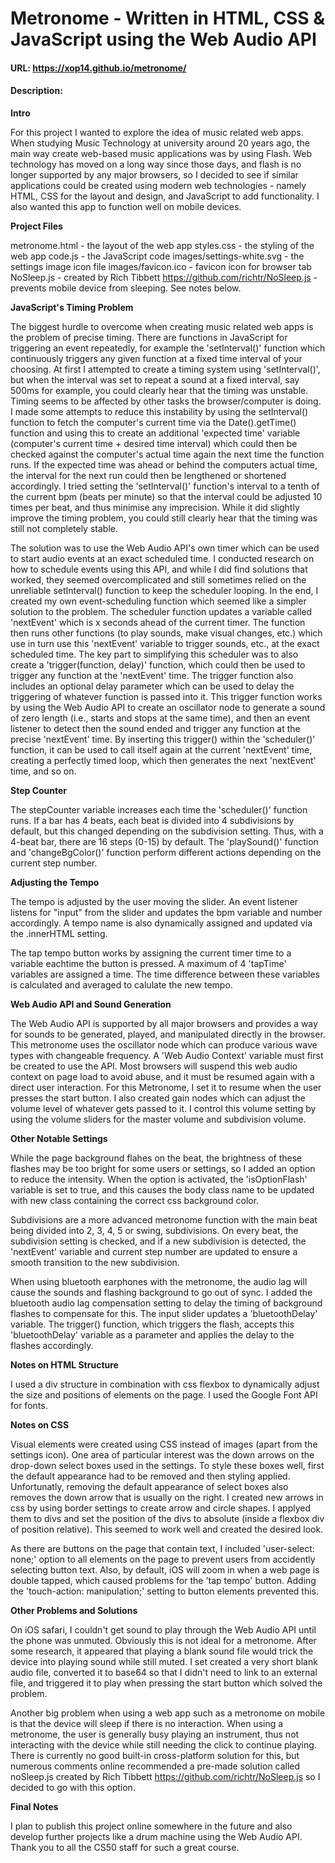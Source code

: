# Metronome - Written in HTML, CSS & JavaScript using the Web Audio API
#### URL:  https://xop14.github.io/metronome/
#### Description:

**Intro**

For this project I wanted to explore the idea of music related web apps. When studying Music Technology at university around 20 years ago, the main way create web-based music applications was by using Flash. Web technology has moved on a long way since those days, and flash is no longer supported by any major browsers, so I decided to see if similar applications could be created using modern web technologies - namely HTML, CSS for the layout and design, and JavaScript to add functionality. I also wanted this app to function well on mobile devices.

**Project Files**

metronome.html - the layout of the web app
styles.css - the styling of the web app
code.js - the JavaScript code
images/settings-white.svg - the settings image icon file
images/favicon.ico - favicon icon for browser tab
NoSleep.js - created by Rich Tibbett https://github.com/richtr/NoSleep.js - prevents mobile device from sleeping. See notes below.

**JavaScript's Timing Problem**

The biggest hurdle to overcome when creating music related web apps is the problem of precise timing. There are functions in JavaScript for triggering an event repeatedly, for example the 'setInterval()' function which continuously triggers any given function at a fixed time interval of your choosing. At first I attempted to create a timing system using 'setInterval()', but when the interval was set to repeat a sound at a fixed interval, say 500ms for example, you could clearly hear that the timing was unstable. Timing seems to be affected by other tasks the browser/computer is doing. I made some attempts to reduce this instability by using the setInterval() function to fetch the computer's current time via the Date().getTime() function and using this to create an additional 'expected time' variable (computer's current time + desired time interval) which could then be checked against the computer's actual time again the next time the function runs. If the expected time was ahead or behind the computers actual time, the interval for the next run could then be lengthened or shortened accordingly. I tried setting the 'setInterval()' function's interval to a tenth of the current bpm (beats per minute) so that the interval could be adjusted 10 times per beat, and thus minimise any imprecision. While it did slightly improve the timing problem, you could still clearly hear that the timing was still not completely stable.

The solution was to use the Web Audio API's own timer which can be used to start audio events at an exact scheduled time. I conducted research on how to schedule events using this API, and while I did find solutions that worked, they seemed overcomplicated and still sometimes relied on the unreliable setInterval() function to keep the scheduler looping. In the end, I created my own  event-scheduling function which seemed like a simpler solution to the problem. The scheduler function updates a variable called 'nextEvent' which is x seconds ahead of the current timer. The function then runs other functions (to play sounds, make visual changes, etc.) which use in turn use this 'nextEvent' variable to trigger sounds, etc., at the exact scheduled time. The key part to simplifying this scheduler was to also create a 'trigger(function, delay)' function, which could then be used to trigger any function at the 'nextEvent' time. The trigger function also includes an optional delay parameter which can be used to delay the triggering of whatever function is passed into it. This trigger function works by using the Web Audio API to create an oscillator node to generate a sound of zero length (i.e., starts and stops at the same time), and then an event listener to detect then the sound ended and trigger any function at the precise 'nextEvent' time. By inserting this trigger() within the 'scheduler()' function, it can be used to call itself again at the current 'nextEvent' time, creating a perfectly timed loop, which then generates the next 'nextEvent' time, and so on.

**Step Counter**

The stepCounter variable increases each time the 'scheduler()' function runs. If a bar has 4 beats, each beat is divided into 4 subdivisions by default, but this changed depending on the subdivision setting. Thus, with a 4-beat bar, there are 16 steps (0-15) by default. The 'playSound()' function and 'changeBgColor()' function perform different actions depending on the current step number. 

**Adjusting the Tempo**

The tempo is adjusted by the user moving the slider. An event listener listens for "input" from the slider and updates the bpm variable and number accordingly. A tempo name is also dynamically assigned and updated via the .innerHTML setting.

The tap tempo button works by assigning the current timer time to a variable eachtime the button is pressed. A maximum of 4 'tapTime' variables are assigned a time. The time difference between these variables is calculated and averaged to calulate the new tempo. 

**Web Audio API and Sound Generation**

The Web Audio API is supported by all major browsers and provides a way for sounds to be generated, played, and manipulated directly in the browser. This metronome uses the oscillator node which can produce various wave types with changeable frequency. A 'Web Audio Context' variable must first be created to use the API. Most browsers will suspend this web audio context on page load to avoid abuse, and it must be resumed again with a direct user interaction. For this Metronome, I set it to resume when the user presses the start button. I also created gain nodes which can adjust the volume level of whatever gets passed to it. I control this volume setting by using the volume sliders for the master volume and subdivision volume.

**Other Notable Settings**

While the page background flahes on the beat, the brightness of these flashes may be too bright for some users or settings, so I added an option to reduce the intensity. When the option is activated, the 'isOptionFlash' variable is set to true, and this causes the body class name to be updated with new class containing the correct css background color.

Subdivisions are a more advanced metronome function with the main beat being divided into 2, 3, 4, 5 or swing, subdivisions. On every beat, the subdivision setting is checked, and if a new subdivision is detected, the 'nextEvent' variable and current step number are updated to ensure a smooth transition to the new subdivision.


When using bluetooth earphones with the metronome, the audio lag will cause the sounds and flashing background to go out of sync. I added the bluetooth audio lag compensation setting to delay the timing of background flashes to compensate for this. The input slider updates a 'bluetoothDelay' variable. The trigger() function, which triggers the flash, accepts this 'bluetoothDelay' variable as a parameter and applies the delay to the flashes accordingly.

**Notes on HTML Structure**

I used a div structure in combination with css flexbox to dynamically adjust the size and positions of elements on the page. I used the Google Font API for fonts.

**Notes on CSS**

Visual elements were created using CSS instead of images (apart from the settings icon). One area of particular interest was the down arrows on the drop-down select boxes used in the settings. To style these boxes well, first the default appearance had to be removed and then styling applied. Unfortunatly, removing the default appearance of select boxes also removes the down arrow that is usually on the right. I created new arrows in css by using border settings to create arrow and circle shapes. I applyed them to divs and set the position of the divs to absolute (inside a flexbox div of position relative). This seemed to work well and created the desired look. 

As there are buttons on the page that contain text, I included 'user-select: none;' option to all elements on the page to prevent users from accidently selecting button text. Also, by default, iOS will zoom in when a web page is double tapped, which caused problems for the 'tap tempo' button. Adding the 'touch-action: manipulation;' setting to button elements prevented this.

**Other Problems and Solutions**

On iOS safari, I couldn't get sound to play through the Web Audio API until the phone was unmuted. Obviously this is not ideal for a metronome. After some research, it appeared that playing a blank sound file would trick the device into playing sound while still muted. I set created a very short blank audio file, converted it to base64 so that I didn't need to link to an external file, and triggered it to play when pressing the start button which solved the problem.

Another big problem when using a web app such as a metronome on mobile is that the device will sleep if there is no interaction. When using a metronome, the user is generally busy playing an instrument, thus not interacting with the device while still needing the click to continue playing. There is currently no good built-in cross-platform solution for this, but numerous comments online recommended a pre-made solution called noSleep.js created by Rich Tibbett https://github.com/richtr/NoSleep.js so I decided to go with this option.

**Final Notes**

I plan to publish this project online somewhere in the future and also develop further projects like a drum machine using the Web Audio API. Thank you to all the CS50 staff for such a great course.
